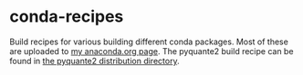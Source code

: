 # conda-recipes
Build recipes for various building different conda packages. Most of these
are uploaded to [my anaconda.org page](http://anaconda.org/rpmuller).
The pyquante2 build recipe can be found in
[the pyquante2 distribution directory](http://github.com/rpmuller/pyquante2/conda-recipe).
